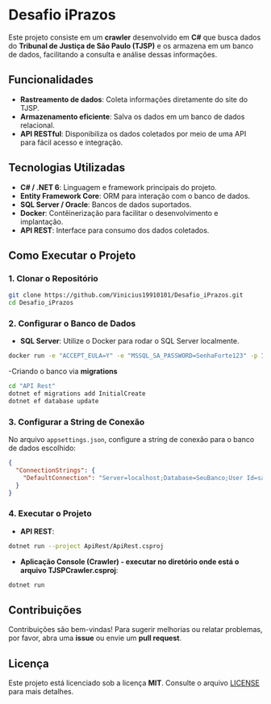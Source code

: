 # Desafio iPrazos

Este projeto consiste em um **crawler** desenvolvido em **C#** que busca dados do **Tribunal de Justiça de São Paulo (TJSP)** e os armazena em um banco de dados, facilitando a consulta e análise dessas informações.

## Funcionalidades

- **Rastreamento de dados**: Coleta informações diretamente do site do TJSP.
- **Armazenamento eficiente**: Salva os dados em um banco de dados relacional.
- **API RESTful**: Disponibiliza os dados coletados por meio de uma API para fácil acesso e integração.

## Tecnologias Utilizadas

- **C# / .NET 6**: Linguagem e framework principais do projeto.
- **Entity Framework Core**: ORM para interação com o banco de dados.
- **SQL Server / Oracle**: Bancos de dados suportados.
- **Docker**: Contêinerização para facilitar o desenvolvimento e implantação.
- **API REST**: Interface para consumo dos dados coletados.

## Como Executar o Projeto

### 1. Clonar o Repositório

```bash
git clone https://github.com/Vinicius19910101/Desafio_iPrazos.git
cd Desafio_iPrazos
```

### 2. Configurar o Banco de Dados

- **SQL Server**: Utilize o Docker para rodar o SQL Server localmente.

```bash
docker run -e "ACCEPT_EULA=Y" -e "MSSQL_SA_PASSWORD=SenhaForte123" -p 1433:1433 --name sql1 -d mcr.microsoft.com/mssql/server:2025-latest
```

-Criando o banco via **migrations** 

```bash
cd "API Rest"
dotnet ef migrations add InitialCreate
dotnet ef database update
```

### 3. Configurar a String de Conexão

No arquivo `appsettings.json`, configure a string de conexão para o banco de dados escolhido:

```json
{
  "ConnectionStrings": {
    "DefaultConnection": "Server=localhost;Database=SeuBanco;User Id=sa;Password=SenhaForte123;"
  }
}
```

### 4. Executar o Projeto

- **API REST**:

```bash
dotnet run --project ApiRest/ApiRest.csproj
```

- **Aplicação Console (Crawler) - executar no diretório onde está o arquivo TJSPCrawler.csproj**:

```bash
dotnet run
```

## Contribuições

Contribuições são bem-vindas! Para sugerir melhorias ou relatar problemas, por favor, abra uma **issue** ou envie um **pull request**.

## Licença

Este projeto está licenciado sob a licença **MIT**. Consulte o arquivo [LICENSE](LICENSE) para mais detalhes.

